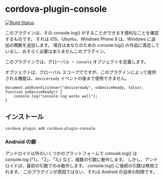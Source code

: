 <!---
# license: Licensed to the Apache Software Foundation (ASF) under one
#         or more contributor license agreements.  See the NOTICE file
#         distributed with this work for additional information
#         regarding copyright ownership.  The ASF licenses this file
#         to you under the Apache License, Version 2.0 (the
#         "License"); you may not use this file except in compliance
#         with the License.  You may obtain a copy of the License at
#
#           http://www.apache.org/licenses/LICENSE-2.0
#
#         Unless required by applicable law or agreed to in writing,
#         software distributed under the License is distributed on an
#         "AS IS" BASIS, WITHOUT WARRANTIES OR CONDITIONS OF ANY
#         KIND, either express or implied.  See the License for the
#         specific language governing permissions and limitations
#         under the License.
-->

# cordova-plugin-console

[![Build Status](https://travis-ci.org/apache/cordova-plugin-console.svg)](https://travis-ci.org/apache/cordova-plugin-console)

このプラグインは、その console.log() がすることができます便利なことを確認するものです。 それは iOS、Ubuntu、Windows Phone 8 は、Windows に追加の関数を追加します。 場合はあなたのための console.log() の作品に満足しているし、おそらく必要はありませんこのプラグイン。

このプラグインでは、グローバル ・ `console` オブジェクトを定義します。

オブジェクトは、グローバル スコープでですが、このプラグインによって提供される機能は、`deviceready` イベントの後まで使用できません。

    document.addEventListener("deviceready", onDeviceReady, false);
    function onDeviceReady() {
        console.log("console.log works well");
    }
    

## インストール

    cordova plugin add cordova-plugin-console
    

### Android の癖

アンドロイド以外のいくつかのプラットフォームで console.log() は console.log (「1」、「2」、「3」) など、複数の引数に動作します。 しかし、アンドロイドは、最初の引数でのみ動作します。 console.log() に後続の引数は無視されます。 このプラグインが原因ではない、それは Android の自体の制限です。